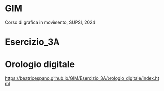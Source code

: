 # GIM
Corso di grafica in movimento, SUPSI, 2024


# Esercizio_3A
# Orologio digitale
https://beatricespano.github.io/GIM/Esercizio_3A/orologio_digitale/index.html